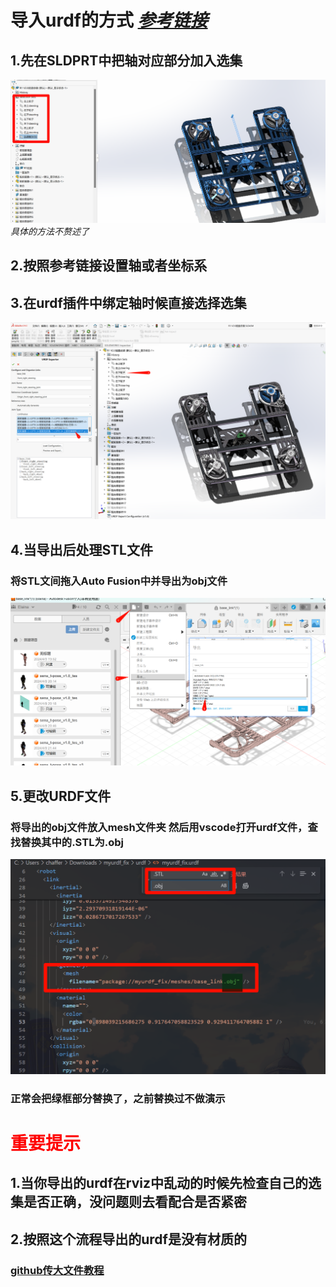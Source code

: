 <!--
 * @Author: Elaina
 * @Date: 2024-10-11 14:42:36
 * @LastEditors: chaffer-cold 1463967532@qq.com
 * @LastEditTime: 2024-10-11 15:17:16
 * @FilePath: \undefinedc:\Users\chaffer\Downloads\底盘 (1)\README.md
 * @Description: 
 * 
 * Copyright (c) 2024 by ${git_name_email}, All Rights Reserved. 
-->
# 导入urdf的方式 *[参考链接](https://blog.csdn.net/weixin_42899627/article/details/141901240?ops_request_misc=%257B%2522request%255Fid%2522%253A%25220FF56AE8-832F-4F28-90D1-5B9F1D9D2F73%2522%252C%2522scm%2522%253A%252220140713.130102334..%2522%257D&request_id=0FF56AE8-832F-4F28-90D1-5B9F1D9D2F73&biz_id=0&utm_medium=distribute.pc_search_result.none-task-blog-2~all~sobaiduend~default-1-141901240-null-null.142^v100^pc_search_result_base5&utm_term=solidworks%20urdf&spm=1018.2226.3001.4187)*
## 1.先在SLDPRT中把轴对应部分加入选集  
![](picture/1.png)
*具体的方法不赘述了*
## 2.按照参考链接设置轴或者坐标系
## 3.在urdf插件中绑定轴时候直接选择选集
![](picture/2.png)
## 4.当导出后处理STL文件
### 将STL文间拖入Auto Fusion中并导出为obj文件
![](picture/3.png)
## 5.更改URDF文件
### 将导出的obj文件放入mesh文件夹 然后用vscode打开urdf文件，查找替换其中的.STL为.obj
![](picture/4.png)
### 正常会把绿框部分替换了，之前替换过不做演示 

# <span style="color: red;">重要提示</span>
## 1.当你导出的urdf在rviz中乱动的时候先检查自己的选集是否正确，没问题则去看配合是否紧密
## 2.按照这个流程导出的urdf是没有材质的
### [github传大文件教程](https://blog.csdn.net/wzk4869/article/details/131661472)